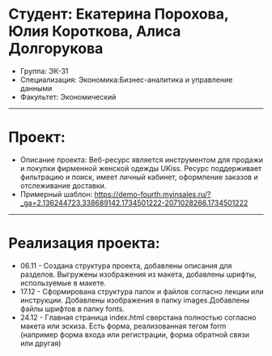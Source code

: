 # Студент: Екатерина Порохова, Юлия Короткова, Алиса Долгорукова
- Группа: ЭК-31
- Специализация: Экономика:Бизнес-аналитика и управление данными
- Факультет: Экономический
---
# Проект: 
- Описание проекта: Веб-ресурс является инструментом для продажи и покупки фирменной женской одежды UKiss. Ресурс поддерживает фильтрацию и поиск, имеет личный кабинет, оформление заказов и отслеживание доставки.
- Примерный шаблон: https://demo-fourth.myinsales.ru/?_ga=2.136244723.338689142.1734501222-2071028266.1734501222
---
# Реализация проекта:
- 06.11 - Создана структура проекта, добавлены описания для разделов. Выгружены изображения из макета, добавлены шрифты, используемые в макете. 
- 17.12 - Сформирована структура папок и файлов согласно лекции или инструкции. Добавлены изображения в папку images.Добавлены файлы шрифтов в папку fonts.
- 24.12 - Главная страница index.html сверстана полностью согласно макета или эскиза. Есть форма, реализованная тегом form (например форма входа или регистрации, форма обратной связи или другая)